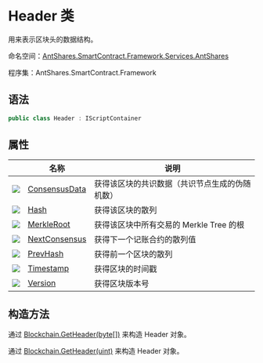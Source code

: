 # Header 类

用来表示区块头的数据结构。

命名空间：[AntShares.SmartContract.Framework.Services.AntShares](../Neo.md)

程序集：AntShares.SmartContract.Framework

## 语法

```c#
public class Header : IScriptContainer
```

## 属性

|                                          | 名称                                       | 说明                         |
| ---------------------------------------- | ---------------------------------------- | -------------------------- |
| ![](https://i-msdn.sec.s-msft.com/dynimg/IC74937.jpeg) | [ConsensusData](Header/ConsensusData.md) | 获得该区块的共识数据（共识节点生成的伪随机数）    |
| ![](https://i-msdn.sec.s-msft.com/dynimg/IC74937.jpeg) | [Hash](Header/ConsensusData.md)          | 获得该区块的散列                   |
| ![](https://i-msdn.sec.s-msft.com/dynimg/IC74937.jpeg) | [MerkleRoot](Header/MerkleRoot.md)       | 获得该区块中所有交易的 Merkle Tree 的根 |
| ![](https://i-msdn.sec.s-msft.com/dynimg/IC74937.jpeg) | [NextConsensus](Header/NextConsensus.md) | 获得下一个记账合约的散列值              |
| ![](https://i-msdn.sec.s-msft.com/dynimg/IC74937.jpeg) | [PrevHash](Header/PrevHash.md)           | 获得前一个区块的散列                 |
| ![](https://i-msdn.sec.s-msft.com/dynimg/IC74937.jpeg) | [Timestamp](Header/Timestamp.md)         | 获得区块的时间戳                   |
| ![](https://i-msdn.sec.s-msft.com/dynimg/IC74937.jpeg) | [Version](Header/Version.md)             | 获得区块版本号                    |

## 构造方法

通过 [Blockchain.GetHeader(byte[])](Blockchain/GetHeader.md) 来构造 Header 对象。

通过 [Blockchain.GetHeader(uint)](Blockchain/GetHeader2.md) 来构造 Header 对象。